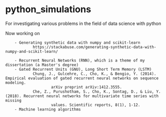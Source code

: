 # python_simulations
For investigating various problems in the field of data science with python

Now working on

        - Generating synthetic data with numpy and scikit-learn
                https://stackabuse.com/generating-synthetic-data-with-numpy-and-scikit-learn/
                
        - Recurrent Neural Networks (RNN), which is a theme of my dissertation (a Master's degree)
        - Gated Recurrent Units (GNU), Long Short Term Memory (LSTM)
                Chung, J., Gulcehre, C., Cho, K., & Bengio, Y. (2014). Empirical evaluation of gated recurrent neural networks on sequence modeling. 
                        arXiv preprint arXiv:1412.3555.
                Che, Z., Purushotham, S., Cho, K., Sontag, D., & Liu, Y. (2018). Recurrent neural networks for multivariate time series with missing 
                        values. Scientific reports, 8(1), 1-12.
        - Machine learning algorithms 
